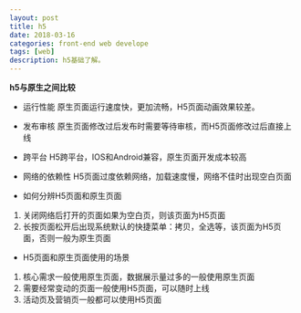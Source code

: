 ```yaml
---
layout: post
title: h5
date: 2018-03-16
categories: front-end web develope
tags: [web]
description: h5基础了解。
---
```


**h5与原生之间比较**
- 运行性能
原生页面运行速度快，更加流畅，H5页面动画效果较差。

- 发布审核
原生页面修改过后发布时需要等待审核，而H5页面修改过后直接上线

- 跨平台
H5跨平台，IOS和Android兼容，原生页面开发成本较高

- 网络的依赖性
H5页面过度依赖网络，加载速度慢，网络不佳时出现空白页面

- 如何分辨H5页面和原生页面
1. 关闭网络后打开的页面如果为空白页，则该页面为H5页面
2.  长按页面松开后出现系统默认的快捷菜单：拷贝，全选等，该页面为H5页面，否则一般为原生页面

- H5页面和原生页面使用的场景
1. 核心需求一般使用原生页面，数据展示量过多的一般使用原生页面
2. 需要经常变动的页面一般使用H5页面，可以随时上线
3. 活动页及营销页一般都可以使用H5页面